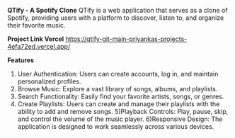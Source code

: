 **QTify - A Spotify Clone**
QTify is a web application that serves as a clone of Spotify, providing users with a platform to discover, listen to, and organize their favorite music.

**Project Link Vercel**
https://qtify-git-main-priyankas-projects-4efa72ed.vercel.app/

**Features**
1) User Authentication: Users can create accounts, log in, and maintain personalized profiles.
2) Browse Music: Explore a vast library of songs, albums, and playlists.
3) Search Functionality: Easily find your favorite artists, songs, or genres.
4) Create Playlists: Users can create and manage their playlists with the ability to add and remove songs.
5)Playback Controls: Play, pause, skip, and control the volume of the music player.
6)Responsive Design: The application is designed to work seamlessly across various devices.


